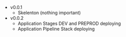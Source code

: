 - v0.0.1
  - Skelenton (nothing important)
- v0.0.2
  - Application Stages DEV and PREPROD deploying
  - Application Pipeline Stack deploying
